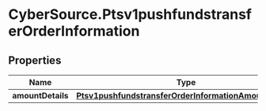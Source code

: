 # CyberSource.Ptsv1pushfundstransferOrderInformation

## Properties
Name | Type | Description | Notes
------------ | ------------- | ------------- | -------------
**amountDetails** | [**Ptsv1pushfundstransferOrderInformationAmountDetails**](Ptsv1pushfundstransferOrderInformationAmountDetails.md) |  | 


